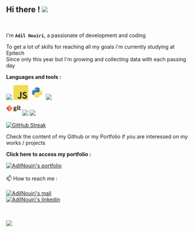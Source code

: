 ## Hi there ! <img src="https://media.giphy.com/media/hvRJCLFzcasrR4ia7z/giphy.gif" width="25px">
<br /> 

 I'm <code>**Adil Nouiri**</code>, a passionate of development and coding
     
 To get a lot of skills for reaching all my goals i'm currently studying at Epitech         
 Since only this year but I'm growing and collecting data with each passing day


**Languages and tools :**

<code><img height="40" src="https://cms-informatic.com/wp-content/uploads/2020/01/logo-langage-C.png"></code>
<code><img height="40" src="https://raw.githubusercontent.com/github/explore/80688e429a7d4ef2fca1e82350fe8e3517d3494d/topics/javascript/javascript.png"></code> 
<code><img height="40" src="https://raw.githubusercontent.com/github/explore/80688e429a7d4ef2fca1e82350fe8e3517d3494d/topics/python/python.png"></code>
<code><img height="40" src="https://seeklogo.com/images/C/c-sharp-c-logo-02F17714BA-seeklogo.com.png"></code>    
<code><img height="40" src="https://raw.githubusercontent.com/github/explore/80688e429a7d4ef2fca1e82350fe8e3517d3494d/topics/git/git.png"></code>
<code><img height="40" src="https://i.redd.it/tu3gt6ysfxq71.png"></code>
<code><img height="40" src="https://miro.medium.com/max/1400/1*okufk5mMDbTfqA5iS_rldQ.png"></code>

[![GitHub Streak](https://github-readme-streak-stats.herokuapp.com?user=AdilNouiri&theme=dark&date_format=j%20M%5B%20Y%5D)](https://git.io/streak-stats)

Check the content of my Github or my Portfolio if you are interessed on my works / projects

__Click here to access my portfolio :__

<a href="https://AdilNouiri.github.io/"> 
  <img alt="AdilNouiri's portfolio" src="https://www.seekpng.com/png/detail/838-8389823_portfolio-calligraphy.png" height="40" width="100" /> </a>
<br />
 <br />
 📫 How to reach me :
  <br />
   <br />
<a href="mailto:adil.nouiri@epitech.eu"> 
  <img alt="AdilNouiri's mail" src="https://upload.wikimedia.org/wikipedia/commons/thumb/e/ec/Circle-icons-mail.svg/1200px-Circle-icons-mail.svg.png" height="40" width="40" /> </a>
   <br />
  <a href="https://www.linkedin.com/in/adilnouiri/"> 
  <img alt="AdilNouiri's linkedin" src="https://upload.wikimedia.org/wikipedia/commons/thumb/c/ca/LinkedIn_logo_initials.png/640px-LinkedIn_logo_initials.png" height="40" width="40" /> </a>  
 <br />
 <br />
 <br /> 

![](https://komarev.com/ghpvc/?username=AdilNouiri&color=blue)
